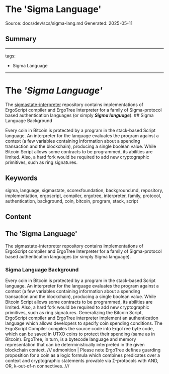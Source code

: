 # The 'Sigma Language'
Source: docs/dev/scs/sigma-lang.md
Generated: 2025-05-11

## Summary
---
tags:
  - Sigma Language
---

# The ***'Sigma Language'***

The [sigmastate-interpreter](https://github.com/ScorexFoundation/sigmastate-interpreter#sigma-language-background.md) repository contains implementations of ErgoScript compiler and ErgoTree Interpreter for a family of Sigma-protocol based authentication languages (or simply ***Sigma language***). ## Sigma Language Background

Every coin in Bitcoin is protected by a program in the stack-based Script language. An interpreter for the language evaluates the program against a context (a few variables containing information about a spending transaction and the blockchain), producing a single boolean value. While Bitcoin Script allows some contracts to be programmed, its abilities are limited. Also, a hard fork would be required to add new cryptographic primitives, such as ring signatures.

## Keywords
sigma, language, sigmastate, scorexfoundation, background.md, repository, implementation, ergoscript, compiler, ergotree, interpreter, family, protocol, authentication, background, coin, bitcoin, program, stack, script

## Content
## The 'Sigma Language'
The sigmastate-interpreter repository contains implementations of ErgoScript compiler and ErgoTree Interpreter for a family of Sigma-protocol based authentication languages (or simply Sigma language).

### Sigma Language Background
Every coin in Bitcoin is protected by a program in the stack-based Script language. An interpreter for the language evaluates the program against a context (a few variables containing information about a spending transaction and the blockchain), producing a single boolean value. While Bitcoin Script allows some contracts to be programmed, its abilities are limited. Also, a hard fork would be required to add new cryptographic primitives, such as ring signatures.
Generalizing the Bitcoin Script, ErgoScript compiler and ErgoTree interpreter implement an authentication language which allows developers to specify coin spending conditions. The ErgoScript Compiler compiles the source code into ErgoTree byte code, which can be saved in UTXO coins to protect their spending (same as in Bitcoin).
ErgoTree, in turn, is a bytecode language and memory representation that can be deterministically interpreted in the given blockchain context.
/// admonition | Please note
ErgoTree defines guarding proposition for a coin as a logic formula which combines predicates over a context and cryptographic statements provable via Σ-protocols with AND, OR, k-out-of-n connectives.
///
